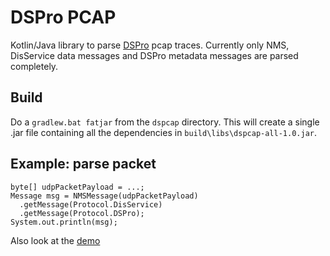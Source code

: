 # DSPro PCAP
Kotlin/Java library to parse [DSPro](https://github.com/ihmc/nomads/wiki/DSPro-Overview) pcap traces.
Currently only NMS, DisService data messages and DSPro metadata messages are parsed completely.

## Build
Do a `gradlew.bat fatjar` from the `dspcap` directory.  This will create a single .jar file containing
all the dependencies in `build\libs\dspcap-all-1.0.jar`.

## Example: parse packet
```
byte[] udpPacketPayload = ...;
Message msg = NMSMessage(udpPacketPayload)
  .getMessage(Protocol.DisService)
  .getMessage(Protocol.DSPro);
System.out.println(msg);
```
Also look at the [demo](src/main/java/us/ihmc/aci/dspro/pcap/demo/JavaLibraryDemo.java)
